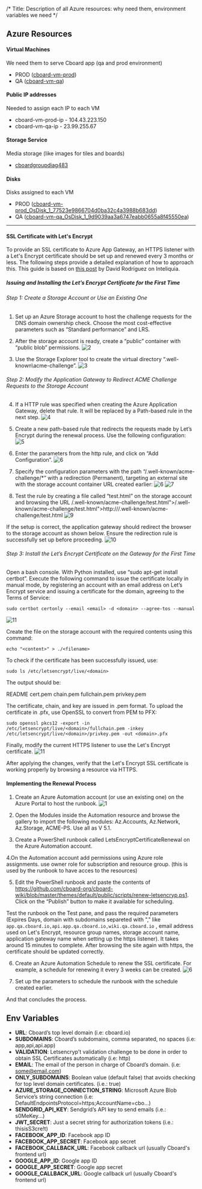 /* Title: Description of all Azure resources: why need them, environment variables we need */

## Azure Resources

#### Virtual Machines

We need them to serve Cboard app (qa and prod environment)

- PROD ([cboard-vm-prod](https://portal.azure.com/#@martinbedouretoutlook.onmicrosoft.com/resource/subscriptions/8dc0229b-f14e-4a6c-8152-e7a3fd99563b/resourceGroups/cboard-group/providers/Microsoft.Compute/virtualMachines/cboard-vm-prod/overview))
- QA ([cboard-vm-qa](https://portal.azure.com/#@martinbedouretoutlook.onmicrosoft.com/resource/subscriptions/8dc0229b-f14e-4a6c-8152-e7a3fd99563b/resourceGroups/cboard-qa-group/providers/Microsoft.Compute/virtualMachines/cboard-vm-qa/overview))

#### Public IP addresses

Needed to assign each IP to each VM

- cboard-vm-prod-ip - 104.43.223.150
- cboard-vm-qa-ip - 23.99.255.67

#### Storage Service

Media storage (like images for tiles and boards)

- [cboardgroupdiag483](https://portal.azure.com/#@martinbedouretoutlook.onmicrosoft.com/resource/subscriptions/8dc0229b-f14e-4a6c-8152-e7a3fd99563b/resourceGroups/cboard-group/providers/Microsoft.Storage/storageAccounts/cboardgroupdiag483/overview)

#### Disks

Disks assigned to each VM

- PROD ([cboard-vm-prod_OsDisk_1_77523e9866704d0ba32c4a3988b683dd](https://portal.azure.com/#@martinbedouretoutlook.onmicrosoft.com/resource/subscriptions/8dc0229b-f14e-4a6c-8152-e7a3fd99563b/resourceGroups/CBOARD-GROUP/providers/Microsoft.Compute/disks/cboard-vm-prod_OsDisk_1_77523e9866704d0ba32c4a3988b683dd/overview))
- QA ([cboard-vm-qa_OsDisk_1_9d9039aa3a6747eabb0655a8f45550ea](https://portal.azure.com/#@martinbedouretoutlook.onmicrosoft.com/resource/subscriptions/8dc0229b-f14e-4a6c-8152-e7a3fd99563b/resourceGroups/CBOARD-QA-GROUP/providers/Microsoft.Compute/disks/cboard-vm-qa_OsDisk_1_9d9039aa3a6747eabb0655a8f45550ea/overview))

---

#### SSL Certificate with Let's Encrypt

To provide an SSL certificate to Azure App Gateway, an HTTPS listener with a Let's Encrypt certificate should be set up and renewed every 3 months or less. The following steps provide a detailed explanation of how to approach this. This guide is based on [this post](https://intelequia.com/es/blog/post/automating-azure-application-gateway-ssl-certificate-renewals-with-let-s-encrypt-and-azure-automation) by David Rodríguez on Inteliquia.

##### Issuing and Installing the Let’s Encrypt Certificate for the First Time

###### Step 1: Create a Storage Account or Use an Existing One
1. Set up an Azure Storage account to host the challenge requests for the DNS domain ownership check. Choose the most cost-effective parameters such as “Standard performance” and LRS. 

2. After the storage account is ready, create a “public” container with “public blob” permissions.
![2](images/ssl-autorenew-images/6c913dfa-681e-4c31-b986-c805c6c08ad9.png)

3. Use the Storage Explorer tool to create the virtual directory “\.well-known\acme-challenge”.
![3](images/ssl-autorenew-images/d5923013-af23-49ae-97a3-354750084039.png)

###### Step 2: Modify the Application Gateway to Redirect ACME Challenge Requests to the Storage Account

4. If a HTTP rule was specified when creating the Azure Application Gateway, delete that rule. It will be replaced by a Path-based rule in the next step.
![4](/images/ssl-autorenew-images/d94b0fee-541d-4f92-819f-7c3967e533f3.png)

5. Create a new path-based rule that redirects the requests made by Let’s Encrypt during the renewal process. Use the following configuration:
![5](/images/ssl-autorenew-images/da00d758-665d-43cc-9e98-9b60f02b5b4d.png)

6. Enter the parameters from the http rule, and click on “Add Configuration”.
![6](/images/ssl-autorenew-images/dd6ee5f2-1511-4e12-a90c-f5718cb1add0.png)

7. Specify the configuration parameters with the path “/.well-known/acme-challenge/*” with a redirection (Permanent), targeting an external site with the storage account container URL created earlier:
![6](/images/ssl-autorenew-images/6294fcad-45c8-443e-9e06-c9b37fde26d4.png)
![7](/images/ssl-autorenew-images/19fbcc55-b935-48fc-804a-43a9abb1b190.png)

8. Test the rule by creating a file called “test.html” on the storage account and browsing the URL /.well-known/acme-challenge/test.html">/.well-known/acme-challenge/test.html">http://<yourdomain>/.well-known/acme-challenge/test.html
![9](/images/ssl-autorenew-images/a25dbf84-c632-4012-80f9-2957dd69d086.png)

If the setup is correct, the application gateway should redirect the browser to the storage account as shown below. Ensure the redirection rule is successfully set up before proceeding. 
![10](/images/ssl-autorenew-images/2066c740-bd7b-43d3-b2c5-af198e3a0222.png)

###### Step 3: Install the Let’s Encrypt Certificate on the Gateway for the First Time

Open a bash console. With Python installed, use “sudo apt-get install certbot”. Execute the following command to issue the certificate locally in manual mode, by registering an account with an email address on Let’s Encrypt service and issuing a certificate for the domain, agreeing to the Terms of Service:

`sudo certbot certonly --email <email> -d <domain> --agree-tos --manual`

![11](/images/ssl-autorenew-images/b2772023-72ff-4ccd-94a8-5a56a1c683b2.png)

Create the file on the storage account with the required contents using this command:

`echo "<content>" > ./<filename>`

To check if the certificate has been successfully issued, use:

`sudo ls /etc/letsencrypt/live/<domain>`

The output should be:

README  cert.pem  chain.pem  fullchain.pem  privkey.pem

The certificate, chain, and key are issued in .pem format. To upload the certificate in .pfx, use OpenSSL to convert from PEM to PFX:

`sudo openssl pkcs12 -export -in /etc/letsencrypt/live/<domain>/fullchain.pem -inkey /etc/letsencrypt/live/<domain>/privkey.pem -out <domain>.pfx`

Finally, modify the current HTTPS listener to use the Let's Encrypt certificate.
![11](/images/ssl-autorenew-images/1190c74b-d5e9-4637-86c5-2d85c5959e83.png)

After applying the changes, verify that the Let's Encrypt SSL certificate is working properly by browsing a resource via HTTPS.

#### Implementing the Renewal Process

1. Create an Azure Automation account (or use an existing one) on the Azure Portal to host the runbook.
![1](/images/ssl-autorenew-images/7ce18f74-9168-4c4a-8fe5-adc5e94feda7.png)

2. Open the Modules inside the Automation resource and browse the gallery to import the following modules:  Az.Accounts, Az.Network, Az.Storage, ACME-PS. Use all as V 5.1.

3. Create a PowerShell runbook called LetsEncryptCertificateRenewal on the Azure Automation account.

4.On the Automation account add permissions using Azure role assignments. use owner role for subscription and resource group. (this is used by the runbook to have acces to the resources)

5. Edit the PowerShell runbook and paste the contents of https://github.com/cboard-org/cboard-wiki/blob/master/themes/default/public/scripts/renew-letsencryp.ps1. Click on the “Publish” button to make it available for scheduling.

Test the runbook on the Test pane, and pass the required parameters (Expires Days, domain with subdomains separeted with "," like `app.qa.cboard.io,api.app.qa.cboard.io,wiki.qa.cboard.io` , email address used on Let's Encrypt, resource group names, storage account name, application gateway name when setting up the https listener). It takes around 15 minutes to complete. After browsing the site again with https, the certificate should be updated correctly.

6. Create an Azure Automation Schedule to renew the SSL certificate. For example, a schedule for renewing it every 3 weeks can be created.
![6](/images/ssl-autorenew-images/f2d4bf48-e355-4a20-9ef8-2a0a624e0b8d.png)

7. Set up the parameters to schedule the runbook with the schedule created earlier. 

And that concludes the process. 

## Env Variables

- **URL**: Cboard’s top level domain (i.e: cboard.io)
- **SUBDOMAINS**: Cboard’s subdomains, comma separated, no spaces (i.e: app,api,api.app)
- **VALIDATION**: Letsencryp’t validation challenge to be done in order to obtain SSL Certificates automatically (i.e: http)
- **EMAIL**: The email of the person in charge of Cboard’s domain. (i.e: some@email.com)
- **ONLY_SUBDOMAINS**: Boolean value (default false) that avoids checking for top level domain certificates. (i.e.: true)
- **AZURE_STORAGE_CONNECTION_STRING**: Microsoft Azure Blob Service’s string connection (i.e: DefaultEndpointsProtocol=https;AccountName=cbo…)
- **SENDGRID_API_KEY**: Sendgrid’s API key to send emails (i.e.: s0MeKey...)
- **JWT_SECRET**: Just a secret string for authorization tokens (i.e.: thisisS3cre!t)
- **FACEBOOK_APP_ID**: Facebook app ID
- **FACEBOOK_APP_SECRET**: Facebook app secret
- **FACEBOOK_CALLBACK_URL**: Facebook callback url (usually Cboard's frontend url)
- **GOOGLE_APP_ID**: Google app ID
- **GOOGLE_APP_SECRET**: Google app secret
- **GOOGLE_CALLBACK_URL**: Google callback url (usually Cboard's frontend url)
